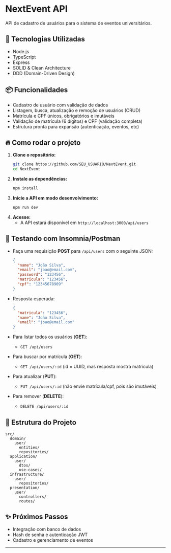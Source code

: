 # NextEvent API

API de cadastro de usuários para o sistema de eventos universitários.

## 🚀 Tecnologias Utilizadas
- Node.js
- TypeScript
- Express
- SOLID & Clean Architecture
- DDD (Domain-Driven Design)

## 📦 Funcionalidades
- Cadastro de usuário com validação de dados
- Listagem, busca, atualização e remoção de usuários (CRUD)
- Matrícula e CPF únicos, obrigatórios e imutáveis
- Validação de matrícula (6 dígitos) e CPF (validação completa)
- Estrutura pronta para expansão (autenticação, eventos, etc)

## 🔥 Como rodar o projeto

1. **Clone o repositório:**
   ```bash
   git clone https://github.com/SEU_USUARIO/NextEvent.git
   cd NextEvent
   ```
2. **Instale as dependências:**
   ```bash
   npm install
   ```
3. **Inicie a API em modo desenvolvimento:**
   ```bash
   npm run dev
   ```
4. **Acesse:**
   - A API estará disponível em `http://localhost:3000/api/users`

## 🧪 Testando com Insomnia/Postman
- Faça uma requisição **POST** para `/api/users` com o seguinte JSON:
  ```json
  {
    "name": "João Silva",
    "email": "joao@email.com",
    "password": "123456",
    "matricula": "123456",
    "cpf": "12345678909"
  }
  ```
- Resposta esperada:
  ```json
  {
    "matricula": "123456",
    "name": "João Silva",
    "email": "joao@email.com"
  }
  ```

- Para listar todos os usuários (**GET**):
  - `GET /api/users`
- Para buscar por matrícula (**GET**):
  - `GET /api/users/:id` (id = UUID, mas resposta mostra matrícula)
- Para atualizar (**PUT**):
  - `PUT /api/users/:id` (não envie matrícula/cpf, pois são imutáveis)
- Para remover (**DELETE**):
  - `DELETE /api/users/:id`

## 📁 Estrutura do Projeto
```
src/
  domain/
    user/
      entities/
      repositories/
  application/
    user/
      dtos/
      use-cases/
  infrastructure/
    user/
      repositories/
  presentation/
    user/
      controllers/
      routes/
```

## ✨ Próximos Passos
- Integração com banco de dados
- Hash de senha e autenticação JWT
- Cadastro e gerenciamento de eventos

---

